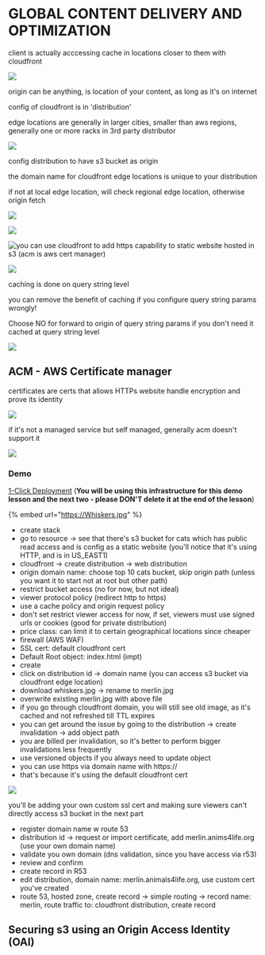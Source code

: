 # GLOBAL CONTENT DELIVERY AND OPTIMIZATION

client is actually acccessing cache in locations closer to them with cloudfront

![](<../../../.gitbook/assets/Screenshot 2021-07-30 at 11.28.28 PM.png>)

origin can be anything, is location of your content, as long as it's on internet

config of cloudfront is in 'distribution'

edge locations are generally in larger cities, smaller than aws regions, generally one or more racks in 3rd party distributor

![](<../../../.gitbook/assets/Screenshot 2021-07-30 at 11.33.05 PM.png>)

config distribution to have s3 bucket as origin

the domain name for cloudfront edge locations is unique to your distribution

if not at local edge location, will check regional edge location, otherwise origin fetch

![](<../../../.gitbook/assets/Screenshot 2021-07-30 at 11.37.14 PM.png>)

![](<../../../.gitbook/assets/Screenshot 2021-07-30 at 11.37.40 PM.png>)

![you can use cloudfront to add https capability to static website hosted in s3 (acm is aws cert manager)  ](<../../../.gitbook/assets/Screenshot 2021-07-30 at 11.38.27 PM.png>)

![](<../../../.gitbook/assets/Screenshot 2021-07-30 at 11.39.44 PM.png>)

caching is done on query string level

you can remove the benefit of caching if you configure query string params wrongly!

Choose NO for forward to origin of query string params if you don't need it cached at query string level

![](<../../../.gitbook/assets/Screenshot 2021-07-30 at 11.43.57 PM.png>)

## ACM - AWS Certificate manager

certificates are certs that allows HTTPs website handle encryption and prove its identity

![](<../../../.gitbook/assets/Screenshot 2021-07-30 at 11.58.52 PM.png>)

if it's not a managed service but self managed, generally acm doesn't support it

![](<../../../.gitbook/assets/Screenshot 2021-07-31 at 4.19.16 PM.png>)

### Demo

[1-Click Deployment](https://console.aws.amazon.com/cloudformation/home?region=us-east-1#/stacks/create/review?templateURL=https://learn-cantrill-labs.s3.amazonaws.com/awscoursedemos/0026-aws-associate-cdn-cloudfront-and-s3/top10catsbucket.yaml\&stackName=CFANDS3) (**You will be using this infrastructure for this demo lesson and the next two - please DON'T delete it at the end of the lesson**)

{% embed url="https://Whiskers.jpg" %}

* create stack
* go to resource -> see that there's s3 bucket for cats which has public read access and is config as a static website (you'll notice that it's using HTTP, and is in US\_EAST1)
* cloudfront -> create distribution -> web distribution
* origin domain name: choose top 10 cats bucket, skip origin path (unless you want it to start not at root but other path)
* restrict bucket access (no for now, but not ideal)
* viewer protocol policy (redirect http to https)
* use a cache policy and origin request policy
* don't set restrict viewer access for now, if set, viewers must use signed urls or cookies (good for private distribution)
* price class: can limit it to certain geographical locations since cheaper
* firewall (AWS WAF)
* SSL cert: default cloudfront cert
* Default Root object: index.html (impt)
* create
* click on distribution id -> domain name (you can access s3 bucket via cloudfront edge location)
* download whiskers.jpg -> rename to merlin.jpg
* overwrite existing merlin.jpg with above file
* if you go through cloudfront domain, you will still see old image, as it's cached and not refreshed till TTL expires
* you can get around the issue by going to the distribution -> create invalidation -> add object path&#x20;
* you are billed per invalidation, so it's better to perform bigger invalidations less frequently
* use versioned objects if you always need to update object
* you can use https via domain name with https://
* that's because it's using the default cloudfront cert

![](<../../../.gitbook/assets/Screenshot 2021-07-31 at 4.41.19 PM.png>)

you'll be adding your own custom ssl cert and making sure viewers can't directly access s3 bucket in the next part

* register domain name w route 53
* distribution id -> request or import certificate, add merlin.anims4life.org (use your own domain name)
* validate you own domain (dns validation, since you have access via r53)
* review and confirm
* create record in R53
* edit distribution, domain name: merlin.animals4life.org, use custom cert you've created
* route 53, hosted zone, create record -> simple routing -> record name: merlin, route traffic to: cloudfront distribution, create record

## Securing s3 using an Origin Access Identity (OAI)

